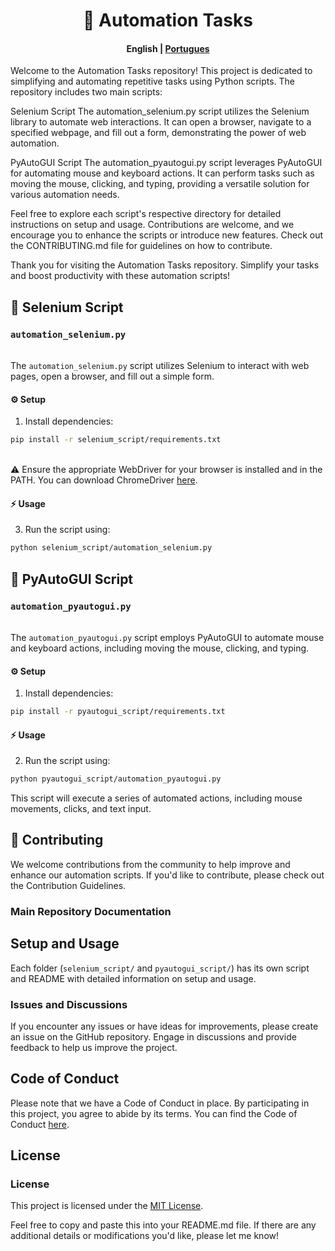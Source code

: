 <div align="center">
<h1> 🤖 Automation Tasks
</h1>
</div>
<h4 align="center">
    <p>
        <b>English</b> | <a href="https://github.com/OpenBMB/MiniCPM/blob/main/README-en.md">Portugues</a>
    <p>
</h4>
Welcome to the Automation Tasks repository! This project is dedicated to simplifying and automating repetitive tasks using Python scripts. The repository includes two main scripts:

Selenium Script
The automation_selenium.py script utilizes the Selenium library to automate web interactions. It can open a browser, navigate to a specified webpage, and fill out a form, demonstrating the power of web automation.

PyAutoGUI Script
The automation_pyautogui.py script leverages PyAutoGUI for automating mouse and keyboard actions. It can perform tasks such as moving the mouse, clicking, and typing, providing a versatile solution for various automation needs.

Feel free to explore each script's respective directory for detailed instructions on setup and usage. Contributions are welcome, and we encourage you to enhance the scripts or introduce new features. Check out the CONTRIBUTING.md file for guidelines on how to contribute.

Thank you for visiting the Automation Tasks repository. Simplify your tasks and boost productivity with these automation scripts!

## 🚀 Selenium Script

### `automation_selenium.py`

<br> The `automation_selenium.py` script utilizes Selenium to interact with web pages, open a browser, and fill out a simple form.

#### ⚙️ Setup

 1. Install dependencies:

   ```bash
   pip install -r selenium_script/requirements.txt
   ```

 <br> ⚠️ Ensure the appropriate WebDriver for your browser is installed and in the PATH. You can download ChromeDriver [here](https://sites.google.com/chromium.org/driver/).

 #### ⚡️ Usage

3. Run the script using:

```bash
python selenium_script/automation_selenium.py
```

## 🚀 PyAutoGUI Script


### `automation_pyautogui.py`
<br> The `automation_pyautogui.py` script employs PyAutoGUI to automate mouse and keyboard actions, including moving the mouse, clicking, and typing.

#### ⚙️ Setup

1. Install dependencies:

```bash
pip install -r pyautogui_script/requirements.txt
```

#### ⚡️ Usage

2. Run the script using:

```bash
python pyautogui_script/automation_pyautogui.py
```

This script will execute a series of automated actions, including mouse movements, clicks, and text input.

## 🚨 Contributing

We welcome contributions from the community to help improve and enhance our automation scripts. If you'd like to contribute, please check out the Contribution Guidelines.

### Main Repository Documentation

## Setup and Usage

Each folder (`selenium_script/` and `pyautogui_script/`) has its own script and README with detailed information on setup and usage.

### Issues and Discussions

If you encounter any issues or have ideas for improvements, please create an issue on the GitHub repository. Engage in discussions and provide feedback to help us improve the project.

## Code of Conduct

Please note that we have a Code of Conduct in place. By participating in this project, you agree to abide by its terms. You can find the Code of Conduct [here](CODE_OF_CONDUCT.md).

## License

### License

This project is licensed under the [MIT License](https://opensource.org/licenses/MIT).


Feel free to copy and paste this into your README.md file. If there are any additional details or modifications you'd like, please let me know!




